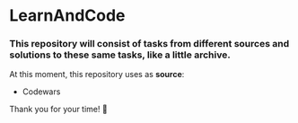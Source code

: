 # LearnAndCode
### This repository will consist of tasks from different sources and solutions to these same tasks, like a little archive.
At this moment, this repository uses as __source__:
  - Codewars

Thank you for your time! :sparkling_heart:
<!-- IP Validation -->